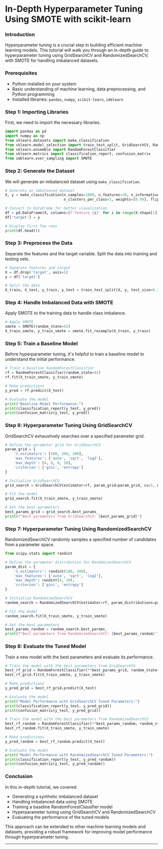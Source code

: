 
# **In-Depth Hyperparameter Tuning Using SMOTE with scikit-learn**

### **Introduction**

Hyperparameter tuning is a crucial step in building efficient machine learning models. This tutorial will walk you through an in-depth guide to hyperparameter tuning using GridSearchCV and RandomizedSearchCV, with SMOTE for handling imbalanced datasets.

### **Prerequisites**

- Python installed on your system
- Basic understanding of machine learning, data preprocessing, and Python programming
- Installed libraries: `pandas`, `numpy`, `scikit-learn`, `imblearn`

### **Step 1: Importing Libraries**

First, we need to import the necessary libraries.

```python
import pandas as pd
import numpy as np
from sklearn.datasets import make_classification
from sklearn.model_selection import train_test_split, GridSearchCV, RandomizedSearchCV
from sklearn.ensemble import RandomForestClassifier
from sklearn.metrics import classification_report, confusion_matrix
from imblearn.over_sampling import SMOTE
```

### **Step 2: Generate the Dataset**

We will generate an imbalanced dataset using `make_classification`.

```python
# Generate an imbalanced dataset
X, y = make_classification(n_samples=1000, n_features=20, n_informative=2, n_redundant=10,
                           n_clusters_per_class=1, weights=[0.99], flip_y=0, random_state=42)

# Convert to DataFrame for better visualization
df = pd.DataFrame(X, columns=[f'feature_{i}' for i in range(X.shape[1])])
df['target'] = y

# Display first few rows
print(df.head())
```

### **Step 3: Preprocess the Data**

Separate the features and the target variable. Split the data into training and testing sets.

```python
# Separate features and target
X = df.drop('target', axis=1)
y = df['target']

# Split the data
X_train, X_test, y_train, y_test = train_test_split(X, y, test_size=0.3, random_state=42)
```

### **Step 4: Handle Imbalanced Data with SMOTE**

Apply SMOTE to the training data to handle class imbalance.

```python
# Apply SMOTE
smote = SMOTE(random_state=42)
X_train_smote, y_train_smote = smote.fit_resample(X_train, y_train)
```

### **Step 5: Train a Baseline Model**

Before hyperparameter tuning, it's helpful to train a baseline model to understand the initial performance.

```python
# Train a baseline RandomForestClassifier
rf = RandomForestClassifier(random_state=42)
rf.fit(X_train_smote, y_train_smote)

# Make predictions
y_pred = rf.predict(X_test)

# Evaluate the model
print("Baseline Model Performance:")
print(classification_report(y_test, y_pred))
print(confusion_matrix(y_test, y_pred))
```

### **Step 6: Hyperparameter Tuning Using GridSearchCV**

GridSearchCV exhaustively searches over a specified parameter grid.

```python
# Define the parameter grid for GridSearchCV
param_grid = {
    'n_estimators': [100, 200, 300],
    'max_features': ['auto', 'sqrt', 'log2'],
    'max_depth': [4, 6, 8, 10],
    'criterion': ['gini', 'entropy']
}

# Initialize GridSearchCV
grid_search = GridSearchCV(estimator=rf, param_grid=param_grid, cv=5, n_jobs=-1, verbose=2)

# Fit the model
grid_search.fit(X_train_smote, y_train_smote)

# Get the best parameters
best_params_grid = grid_search.best_params_
print(f"Best parameters from GridSearchCV: {best_params_grid}")
```

### **Step 7: Hyperparameter Tuning Using RandomizedSearchCV**

RandomizedSearchCV randomly samples a specified number of candidates from a parameter space.

```python
from scipy.stats import randint

# Define the parameter distribution for RandomizedSearchCV
param_dist = {
    'n_estimators': randint(100, 300),
    'max_features': ['auto', 'sqrt', 'log2'],
    'max_depth': randint(4, 10),
    'criterion': ['gini', 'entropy']
}

# Initialize RandomizedSearchCV
random_search = RandomizedSearchCV(estimator=rf, param_distributions=param_dist, n_iter=50, cv=5, n_jobs=-1, verbose=2, random_state=42)

# Fit the model
random_search.fit(X_train_smote, y_train_smote)

# Get the best parameters
best_params_random = random_search.best_params_
print(f"Best parameters from RandomizedSearchCV: {best_params_random}")
```

### **Step 8: Evaluate the Tuned Model**

Train a new model with the best parameters and evaluate its performance.

```python
# Train the model with the best parameters from GridSearchCV
best_rf_grid = RandomForestClassifier(**best_params_grid, random_state=42)
best_rf_grid.fit(X_train_smote, y_train_smote)

# Make predictions
y_pred_grid = best_rf_grid.predict(X_test)

# Evaluate the model
print("Model Performance with GridSearchCV Tuned Parameters:")
print(classification_report(y_test, y_pred_grid))
print(confusion_matrix(y_test, y_pred_grid))

# Train the model with the best parameters from RandomizedSearchCV
best_rf_random = RandomForestClassifier(**best_params_random, random_state=42)
best_rf_random.fit(X_train_smote, y_train_smote)

# Make predictions
y_pred_random = best_rf_random.predict(X_test)

# Evaluate the model
print("Model Performance with RandomizedSearchCV Tuned Parameters:")
print(classification_report(y_test, y_pred_random))
print(confusion_matrix(y_test, y_pred_random))
```

### **Conclusion**

In this in-depth tutorial, we covered:
- Generating a synthetic imbalanced dataset
- Handling imbalanced data using SMOTE
- Training a baseline RandomForestClassifier model
- Hyperparameter tuning using GridSearchCV and RandomizedSearchCV
- Evaluating the performance of the tuned models

This approach can be extended to other machine learning models and datasets, providing a robust framework for improving model performance through hyperparameter tuning.

---

